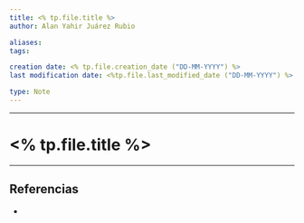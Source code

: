 ```yaml
---
title: <% tp.file.title %>
author: Alan Yahir Juárez Rubio

aliases:
tags:

creation date: <% tp.file.creation_date ("DD-MM-YYYY") %>
last modification date: <%tp.file.last_modified_date ("DD-MM-YYYY") %>

type: Note
---
```

---
# <% tp.file.title %>

<div style="page-break-after: always;"></div>

---
## Referencias

- 